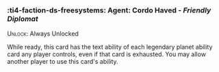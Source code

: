 ### :ti4-faction-ds-freesystems: **Agent**: Cordo Haved - _Friendly Diplomat_

<span style="font-variant:small-caps;">Unlock</span>: Always Unlocked



While ready, this card has the text ability of each legendary planet ability card any player controls, even if that card is exhausted. You may allow another player to use this card's ability.
